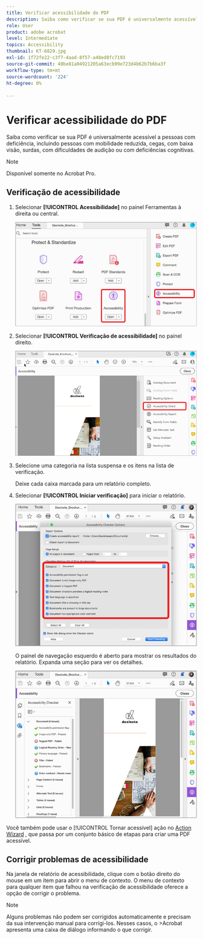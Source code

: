 ```yaml
---
title: Verificar acessibilidade do PDF
description: Saiba como verificar se sua PDF é universalmente acessível a pessoas com deficiência
role: User
product: adobe acrobat
level: Intermediate
topics: Accessibility
thumbnail: KT-6829.jpg
exl-id: 1f72fe22-c3f7-4aad-8f57-a48ed8fc7193
source-git-commit: 40be81a04921205a63ecb99e723d4b62b7b6ba3f
workflow-type: tm+mt
source-wordcount: '224'
ht-degree: 0%

---
```


# Verificar acessibilidade do PDF

Saiba como verificar se sua PDF é universalmente acessível a pessoas com deficiência, incluindo pessoas com mobilidade reduzida, cegas, com baixa visão, surdas, com dificuldades de audição ou com deficiências cognitivas.

>[!NOTE]
>
>Disponível somente no Acrobat Pro.

## Verificação de acessibilidade

1. Selecionar **[!UICONTROL Acessibilidade]** no painel Ferramentas à direita ou central.

   ![Etapa de acessibilidade 1](../assets/Accessibility_1.png)

1. Selecionar **[!UICONTROL Verificação de acessibilidade]** no painel direito.

   ![Etapa 2 de Acessibilidade](../assets/Accessibility_2.png)

1. Selecione uma categoria na lista suspensa e os itens na lista de verificação.

   Deixe cada caixa marcada para um relatório completo.

1. Selecionar **[!UICONTROL Iniciar verificação]** para iniciar o relatório.

   ![Etapa 3 de acessibilidade](../assets/Accessibility_3.png)

   O painel de navegação esquerdo é aberto para mostrar os resultados do relatório. Expanda uma seção para ver os detalhes.

   ![Etapa 4 de acessibilidade](../assets/Accessibility_4.png)

Você também pode usar o [!UICONTROL Tornar acessível] ação no [Action Wizard](https://experienceleague.adobe.com/docs/document-cloud-learn/acrobat-learning/advanced-tasks/action.html) , que passa por um conjunto básico de etapas para criar uma PDF acessível.

## Corrigir problemas de acessibilidade

Na janela de relatório de acessibilidade, clique com o botão direito do mouse em um item para abrir o menu de contexto. O menu de contexto para qualquer item que falhou na verificação de acessibilidade oferece a opção de corrigir o problema.

>[!NOTE]
>
>Alguns problemas não podem ser corrigidos automaticamente e precisam da sua intervenção manual para corrigi-los. Nesses casos, o >Acrobat apresenta uma caixa de diálogo informando o que corrigir.